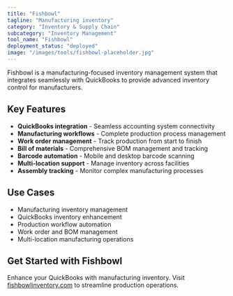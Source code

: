 ```yaml
---
title: "Fishbowl"
tagline: "Manufacturing inventory"
category: "Inventory & Supply Chain"
subcategory: "Inventory Management"
tool_name: "Fishbowl"
deployment_status: "deployed"
image: "/images/tools/fishbowl-placeholder.jpg"
---
```

Fishbowl is a manufacturing-focused inventory management system that integrates seamlessly with QuickBooks to provide advanced inventory control for manufacturers.

## Key Features

- **QuickBooks integration** - Seamless accounting system connectivity
- **Manufacturing workflows** - Complete production process management
- **Work order management** - Track production from start to finish
- **Bill of materials** - Comprehensive BOM management and tracking
- **Barcode automation** - Mobile and desktop barcode scanning
- **Multi-location support** - Manage inventory across facilities
- **Assembly tracking** - Monitor complex manufacturing processes

## Use Cases

- Manufacturing inventory management
- QuickBooks inventory enhancement
- Production workflow automation
- Work order and BOM management
- Multi-location manufacturing operations

## Get Started with Fishbowl

Enhance your QuickBooks with manufacturing inventory. Visit [fishbowlinventory.com](https://www.fishbowlinventory.com) to streamline production operations.